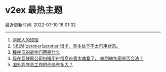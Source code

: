 # v2ex 最热主题

最近更新时间: 2022-07-10 18:01:32

--- 
1. [两家人的烦恼](https://www.v2ex.com/t/865210) 
2. [[求助][zerotier]zerotier 很卡，基本处于不太可用状态。](https://www.v2ex.com/t/865188) 
3. [程序员的最终归宿是什么](https://www.v2ex.com/t/865217) 
4. [现在互联网公司扫描用户信息吃香太难看了， 端到端加密是否合法？](https://www.v2ex.com/t/865227) 
5. [国外程序员工作的代价有多大？](https://www.v2ex.com/t/865233) 
